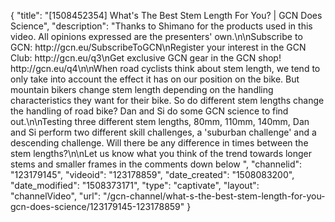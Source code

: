 {
    "title": "[1508452354] What's The Best Stem Length For You? | GCN Does Science",
    "description": "Thanks to Shimano for the products used in this video. All opinions expressed are the presenters' own.\n\nSubscribe to GCN: http:\/\/gcn.eu\/SubscribeToGCN\nRegister your interest in the GCN Club: http:\/\/gcn.eu\/q3\nGet exclusive GCN gear in the GCN shop! http:\/\/gcn.eu\/q4\n\nWhen road cyclists think about stem length, we tend to only take into account the effect it has on our position on the bike. But mountain bikers change stem length depending on the handling characteristics they want for their bike. So do different stem lengths change the handling of road bike? Dan and Si do some GCN science to find out.\n\nTesting three different stem lengths, 80mm, 110mm, 140mm, Dan and Si perform two different skill challenges, a 'suburban challenge' and a descending challenge. Will there be any difference in times between the stem lengths?\n\nLet us know what you think of the trend towards longer stems and smaller frames in the comments down below ",
    "channelid": "123179145",
    "videoid": "123178859",
    "date_created": "1508083200",
    "date_modified": "1508373171",
    "type": "captivate",
    "layout": "channelVideo",
    "url": "\/gcn-channel\/what-s-the-best-stem-length-for-you-gcn-does-science\/123179145-123178859"
}